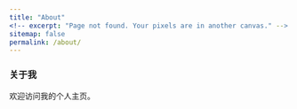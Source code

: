 ```yaml
---
title: "About"
<!-- excerpt: "Page not found. Your pixels are in another canvas." -->
sitemap: false
permalink: /about/
---
```


### 关于我

欢迎访问我的个人主页。